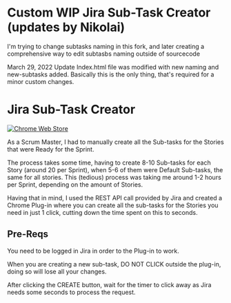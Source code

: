 # Custom WIP Jira Sub-Task Creator (updates by Nikolai)
I'm trying to change subtasks naming in this fork, and later creating a comprehensive way to edit subtasbs naming outside of sourcecode

March 29, 2022 
Update Index.html file was modified with new naming and new-subtasks added.
Basically this is the only thing, that's required for a minor custom changes.





# Jira Sub-Task Creator 

[![Chrome Web Store](https://img.shields.io/chrome-web-store/v/acdnmaeifljongleeegkkfnfcopblokj.svg)](https://chrome.google.com/webstore/detail/jira-sub-task-creator/kpkkhaidgijhkojdnfangmdihodjocjm?hl=en&gl=IE)

As a Scrum Master, I had to manually create all the Sub-tasks for the Stories that were Ready for the Sprint.

The process takes some time, having to create 8-10 Sub-tasks for each Story (around 20 per Sprint), 
when 5-6 of them were Default Sub-tasks, the same for all stories. This (tedious) process was taking me around 1-2 hours per Sprint,
depending on the amount of Stories.

Having that in mind, I used the REST API call provided by Jira and created a Chrome Plug-in
where you can create all the sub-tasks for the Stories you need in just 1 click, cutting down the time spent on this to seconds.

## Pre-Reqs 

You need to be logged in Jira in order to the Plug-in to work.

When you are creating a new sub-task, DO NOT CLICK outside the plug-in, doing so will lose all your changes.

After clicking the CREATE button, wait for the timer to click away as Jira needs some seconds to process the request.





